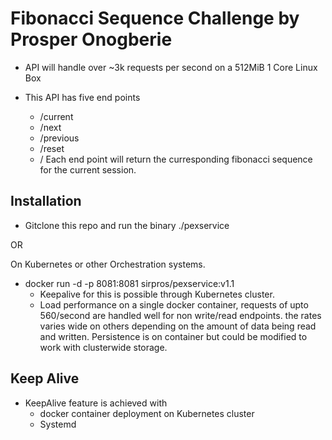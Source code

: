 # Fibonacci Sequence Challenge by Prosper Onogberie

* API will handle over ~3k requests per second on a 512MiB 1 Core Linux Box

* This API has five end points
  - /current
  - /next
  - /previous
  - /reset
  - /
  Each end point will return the curresponding fibonacci sequence for the current session.

## Installation

- Gitclone this repo and run the binary ./pexservice


OR

On Kubernetes or other Orchestration systems.
- docker run -d -p 8081:8081  sirpros/pexservice:v1.1
  - Keepalive for this is possible through Kubernetes cluster.
  - Load performance on a single docker container, requests of upto 560/second are handled well for non write/read endpoints. the rates varies wide on others depending on the amount of data being read and written. Persistence is on container but could be modified to work with clusterwide storage.

## Keep Alive
- KeepAlive feature is achieved with
  - docker container deployment on Kubernetes cluster
  - Systemd